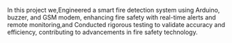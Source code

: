
In this project we,Engineered a smart fire detection system using Arduino, buzzer, and GSM modem, enhancing fire safety with real-time alerts and remote monitoring,and Conducted rigorous testing to validate accuracy and efficiency, contributing to advancements in fire safety technology.
